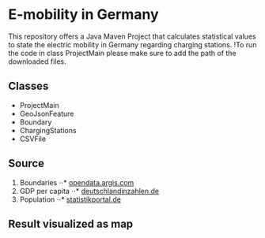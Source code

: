 # E-mobility in Germany
This repository offers a Java Maven Project that calculates statistical values to state the electric mobility in Germany regarding charging stations.
!To run the code in class ProjectMain please make sure to add the path of the downloaded files.

## Classes
- ProjectMain
- GeoJsonFeature
- Boundary
- ChargingStations
- CSVFile

## Source
1. Boundaries
⋅⋅* [opendata.argis.com](https://opendata-esri-de.opendata.arcgis.com/datasets/esri-de-content::bundesl%C3%A4ndergrenzen-2018)
2. GDP per capita
⋅⋅* [deutschlandinzahlen.de](https://www.deutschlandinzahlen.de/no_cache/tab/bundeslaender/volkswirtschaft0/bruttoinlandsprodukt/bruttoinlandsprodukt-je-einwohner?tx_diztables_pi1%5BsortBy%5D=col_28&tx_diztables_pi1%5BsortDirection%5D=asc&tx_diztables_pi1%5Bstart%5D=0)
3. Population
⋅⋅* [statistikportal.de](http://www.statistikportal.de/de/bevoelkerung/flaeche-und-bevoelkerung)

## Result visualized as map
![alt text](H:/Studium/MasterGeographie/03Semester/Java/Projekt/ChargingStations/map.pdf)